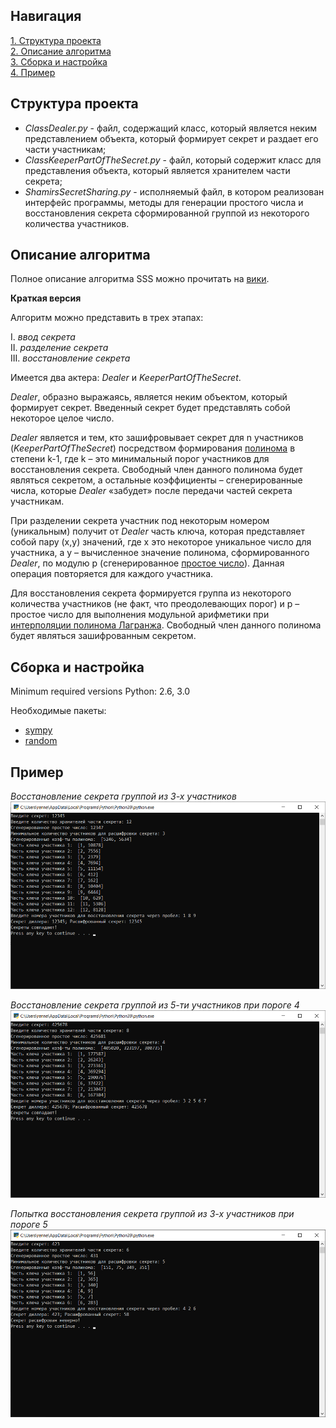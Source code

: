 ## Навигация   
[1. Структура проекта](#Content)  
[2. Описание алгоритма](#Algorithm)  
[3. Сборка и настройка](#Build)    
[4. Пример](#Example)  
  
<a name="Content"><h2>Структура проекта</h2></a>  
  
 * *ClassDealer.py* - файл, содержащий класс, который является неким представлением объекта, который формирует секрет и раздает его части участникам;  
 * *ClassKeeperPartOfTheSecret.py* - файл, который содержит класс для представления объекта, который является хранителем части секрета;
 * *ShamirsSecretSharing.py* - исполняемый файл, в котором реализован интерфейс программы, методы для генерации простого числа и восстановления секрета сформированной группой из  некоторого количества участников.  
   
<a name="Algorithm"><h2>Описание алгоритма</h2></a>  

Полное описание алгоритма SSS можно прочитать на [вики](https://en.wikipedia.org/wiki/Shamir%27s_Secret_Sharing).  

**Краткая версия**

Алгоритм можно представить в трех этапах:  
  
I. *ввод секрета*  
II. *разделение секрета*  
III. *восстановление секрета*  
  
  Имеется два актера: *Dealer* и *KeeperPartOfTheSecret*.  
   
  *Dealer*, образно выражаясь, является неким объектом, который формирует секрет. Введенный секрет будет представлять собой некоторое целое число.  
  
  *Dealer* является и тем, кто зашифровывает секрет для n участников (*KeeperPartOfTheSecret*) посредством формирования [полинома](https://ru.wikipedia.org/wiki/%D0%9C%D0%BD%D0%BE%D0%B3%D0%BE%D1%87%D0%BB%D0%B5%D0%BD) в степени k-1, где k – это минимальный порог участников для восстановления секрета. Свободный член данного полинома будет являться секретом, а остальные коэффициенты – сгенерированные числа, которые *Dealer* «забудет» после передачи частей секрета участникам.

  При разделении секрета участник под некоторым номером (уникальным) получит от *Dealer* часть ключа, которая представляет собой пару (x,y) значений, где x это некоторое уникальное число для участника, а y – вычисленное значение полинома, сформированного *Dealer*, по модулю p (сгенерированное [простое число](https://ru.wikipedia.org/wiki/%D0%9F%D1%80%D0%BE%D1%81%D1%82%D0%BE%D0%B5_%D1%87%D0%B8%D1%81%D0%BB%D0%BE)). Данная операция повторяется для каждого участника.  
  
  Для восстановления секрета формируется группа из некоторого количества участников (не факт, что преодолевающих порог) и p – простое число для выполнения модульной арифметики при [интерполяции полинома Лагранжа](https://ru.wikipedia.org/wiki/%D0%98%D0%BD%D1%82%D0%B5%D1%80%D0%BF%D0%BE%D0%BB%D1%8F%D1%86%D0%B8%D0%BE%D0%BD%D0%BD%D1%8B%D0%B9_%D0%BC%D0%BD%D0%BE%D0%B3%D0%BE%D1%87%D0%BB%D0%B5%D0%BD_%D0%9B%D0%B0%D0%B3%D1%80%D0%B0%D0%BD%D0%B6%D0%B0). Свободный член данного полинома будет являться зашифрованным секретом.  
  

<a name="Build"><h2>Сборка и настройка</h2></a> 
Minimum required versions Python: 2.6, 3.0  

Необходимые пакеты:  
* [sympy](https://docs.sympy.org/latest/index.html)  
* [random](https://docs.python.org/3/library/random.html)  

<a name="Example"><h2>Пример</h2></a>
*Восстановление секрета группой из 3-х участников* 
<img src="https://github.com/1i10/ShamirsSecretSharing/blob/master/Examples/1.png" width="700" height="300" />  
  
 *Восстановление секрета группой из 5-ти участников при пороге 4* 
<img src="https://github.com/1i10/ShamirsSecretSharing/blob/master/Examples/2.png" width="700" height="300" />  
  
 *Попытка восстановления секрета группой из 3-х участников при пороге 5* 
<img src="https://github.com/1i10/ShamirsSecretSharing/blob/master/Examples/3.png" width="700" height="300" /> 
